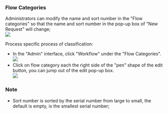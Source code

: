 ### Flow Categories
Administrators can modify the name and sort number in the "Flow categories" so that the name and sort number in the pop-up box of "New Request" will change;<br/>
![](/assets/us/workflow/category1.png)

Process specific process of classification:
- In the "Admin" interface, click "Workflow" under the "Flow Categories".<br/>
![](/assets/us/workflow/category2.png)
- Click on flow category each  the right side of the "pen" shape of the edit button, you can jump out of the edit pop-up box.<br/>
![](/assets/us/workflow/category3.png)

### Note
- Sort number is sorted by the serial number from large to small, the default is empty, is the smallest serial number;
